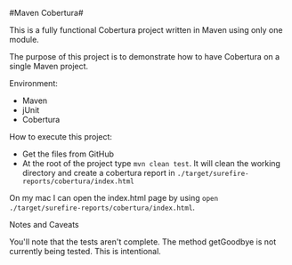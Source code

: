 #Maven Cobertura#

This is a fully functional Cobertura project written in Maven using only one module.

The purpose of this project is to demonstrate how to have Cobertura on a single Maven project.

Environment:

* Maven
* jUnit
* Cobertura


How to execute this project:

* Get the files from GitHub
* At the root of the project type `mvn clean test`. It will clean the working directory
and create a cobertura report in `./target/surefire-reports/cobertura/index.html`

On my mac I can open the index.html page by using `open ./target/surefire-reports/cobertura/index.html`.

Notes and Caveats

You'll note that the tests aren't complete. The method getGoodbye is not currently being tested. This is intentional.
  
